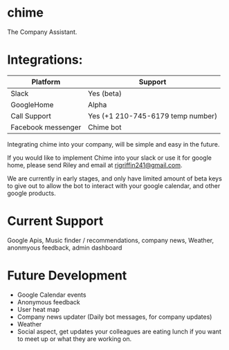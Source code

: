# chime
The Company Assistant.

# Integrations:

| Platform   | Support |
| ---------- | ------- |
|    Slack   |   Yes (beta)  |
| GoogleHome | Alpha |
| Call Support | Yes (+1 210-745-6179 temp number)|
| Facebook messenger | Chime bot |

Integrating chime into your company, will be simple and easy in the future. 

If you would like to implement Chime into your slack or use it for google home, please send Riley and email at rigriffin241@gmail.com.

We are currently in early stages, and only have limited amount of beta keys to give out to allow the bot to interact with your google calendar, and other google products. 

# Current Support

Google Apis, Music finder / recommendations, company news, Weather, anonmyous feedback, admin dashboard

# Future Development

- Google Calendar events
- Anonymous feedback
- User heat map
- Company news updater (Daily bot messages, for company updates)
- Weather
- Social aspect, get updates your colleagues are eating lunch if you want to meet up or what they are working on. 
